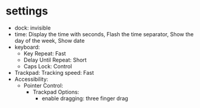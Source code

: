 # settings
- dock: invisible
- time: Display the time with seconds, Flash the time separator, Show the day of the week, Show date
- keyboard:
  - Key Repeat: Fast
  - Delay Until Repeat: Short
  - Caps Lock: Control
- Trackpad:
  Tracking speed: Fast
- Accessibility:
  - Pointer Control:
    - Trackpad Options:
      - enable dragging: three finger drag